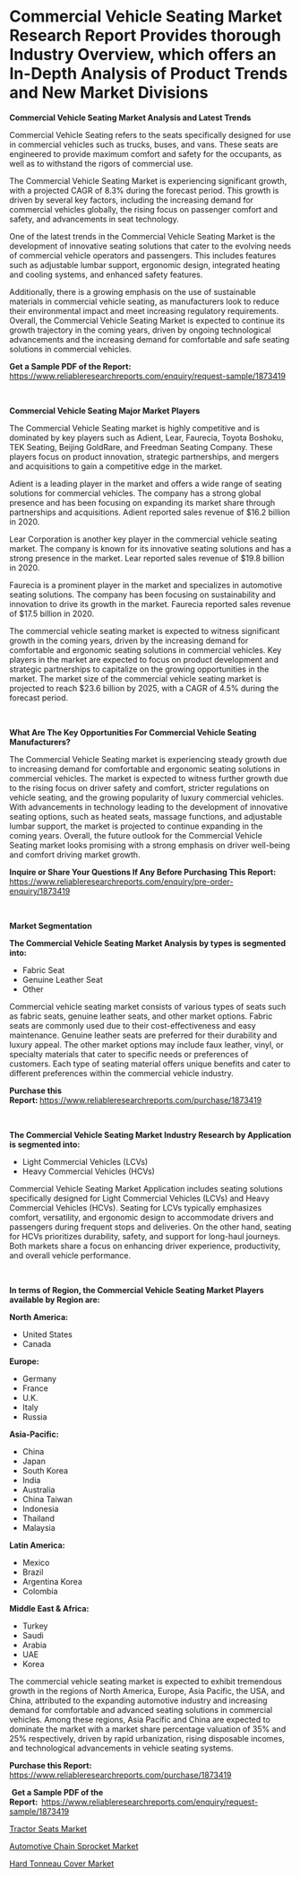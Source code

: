 <p><h1>Commercial Vehicle Seating Market Research Report Provides thorough Industry Overview, which offers an In-Depth Analysis of Product Trends and New Market Divisions</h1></p><p><strong>Commercial Vehicle Seating Market Analysis and Latest Trends</strong></p>
<p><p>Commercial Vehicle Seating refers to the seats specifically designed for use in commercial vehicles such as trucks, buses, and vans. These seats are engineered to provide maximum comfort and safety for the occupants, as well as to withstand the rigors of commercial use.</p><p>The Commercial Vehicle Seating Market is experiencing significant growth, with a projected CAGR of 8.3% during the forecast period. This growth is driven by several key factors, including the increasing demand for commercial vehicles globally, the rising focus on passenger comfort and safety, and advancements in seat technology.</p><p>One of the latest trends in the Commercial Vehicle Seating Market is the development of innovative seating solutions that cater to the evolving needs of commercial vehicle operators and passengers. This includes features such as adjustable lumbar support, ergonomic design, integrated heating and cooling systems, and enhanced safety features.</p><p>Additionally, there is a growing emphasis on the use of sustainable materials in commercial vehicle seating, as manufacturers look to reduce their environmental impact and meet increasing regulatory requirements. Overall, the Commercial Vehicle Seating Market is expected to continue its growth trajectory in the coming years, driven by ongoing technological advancements and the increasing demand for comfortable and safe seating solutions in commercial vehicles.</p></p>
<p><strong>Get a Sample PDF of the Report:&nbsp;</strong> <a href="https://www.reliableresearchreports.com/enquiry/request-sample/1873419">https://www.reliableresearchreports.com/enquiry/request-sample/1873419</a></p>
<p>&nbsp;</p>
<p><strong>Commercial Vehicle Seating Major Market Players</strong></p>
<p><p>The Commercial Vehicle Seating market is highly competitive and is dominated by key players such as Adient, Lear, Faurecia, Toyota Boshoku, TEK Seating, Beijing GoldRare, and Freedman Seating Company. These players focus on product innovation, strategic partnerships, and mergers and acquisitions to gain a competitive edge in the market.</p><p>Adient is a leading player in the market and offers a wide range of seating solutions for commercial vehicles. The company has a strong global presence and has been focusing on expanding its market share through partnerships and acquisitions. Adient reported sales revenue of $16.2 billion in 2020.</p><p>Lear Corporation is another key player in the commercial vehicle seating market. The company is known for its innovative seating solutions and has a strong presence in the market. Lear reported sales revenue of $19.8 billion in 2020.</p><p>Faurecia is a prominent player in the market and specializes in automotive seating solutions. The company has been focusing on sustainability and innovation to drive its growth in the market. Faurecia reported sales revenue of $17.5 billion in 2020.</p><p>The commercial vehicle seating market is expected to witness significant growth in the coming years, driven by the increasing demand for comfortable and ergonomic seating solutions in commercial vehicles. Key players in the market are expected to focus on product development and strategic partnerships to capitalize on the growing opportunities in the market. The market size of the commercial vehicle seating market is projected to reach $23.6 billion by 2025, with a CAGR of 4.5% during the forecast period.</p></p>
<p>&nbsp;</p>
<p><strong>What Are The Key Opportunities For Commercial Vehicle Seating Manufacturers?</strong></p>
<p><p>The Commercial Vehicle Seating market is experiencing steady growth due to increasing demand for comfortable and ergonomic seating solutions in commercial vehicles. The market is expected to witness further growth due to the rising focus on driver safety and comfort, stricter regulations on vehicle seating, and the growing popularity of luxury commercial vehicles. With advancements in technology leading to the development of innovative seating options, such as heated seats, massage functions, and adjustable lumbar support, the market is projected to continue expanding in the coming years. Overall, the future outlook for the Commercial Vehicle Seating market looks promising with a strong emphasis on driver well-being and comfort driving market growth.</p></p>
<p><strong>Inquire or Share Your Questions If Any Before Purchasing This Report:</strong> <a href="https://www.reliableresearchreports.com/enquiry/pre-order-enquiry/1873419">https://www.reliableresearchreports.com/enquiry/pre-order-enquiry/1873419</a></p>
<p>&nbsp;</p>
<p><strong>Market Segmentation</strong></p>
<p><strong>The Commercial Vehicle Seating Market Analysis by types is segmented into:</strong></p>
<p><ul><li>Fabric Seat</li><li>Genuine Leather Seat</li><li>Other</li></ul></p>
<p><p>Commercial vehicle seating market consists of various types of seats such as fabric seats, genuine leather seats, and other market options. Fabric seats are commonly used due to their cost-effectiveness and easy maintenance. Genuine leather seats are preferred for their durability and luxury appeal. The other market options may include faux leather, vinyl, or specialty materials that cater to specific needs or preferences of customers. Each type of seating material offers unique benefits and cater to different preferences within the commercial vehicle industry.</p></p>
<p><strong>Purchase this Report:&nbsp;</strong><a href="https://www.reliableresearchreports.com/purchase/1873419">https://www.reliableresearchreports.com/purchase/1873419</a></p>
<p>&nbsp;</p>
<p><strong>The Commercial Vehicle Seating Market Industry Research by Application is segmented into:</strong></p>
<p><ul><li>Light Commercial Vehicles (LCVs)</li><li>Heavy Commercial Vehicles (HCVs)</li></ul></p>
<p><p>Commercial Vehicle Seating Market Application includes seating solutions specifically designed for Light Commercial Vehicles (LCVs) and Heavy Commercial Vehicles (HCVs). Seating for LCVs typically emphasizes comfort, versatility, and ergonomic design to accommodate drivers and passengers during frequent stops and deliveries. On the other hand, seating for HCVs prioritizes durability, safety, and support for long-haul journeys. Both markets share a focus on enhancing driver experience, productivity, and overall vehicle performance.</p></p>
<p>&nbsp;</p>
<p><strong>In terms of Region, the Commercial Vehicle Seating Market Players available by Region are:</strong></p>
<p>
    <p> <strong> North America: </strong>
        <ul>
            <li>United States</li>
            <li>Canada</li>
        </ul>
        </p> 
    <p> <strong> Europe: </strong>
        <ul>
            <li>Germany</li>
            <li>France</li>
            <li>U.K.</li>
            <li>Italy</li>
            <li>Russia</li>
        </ul>
        </p> 
    <p> <strong> Asia-Pacific: </strong>
        <ul>
            <li>China</li>
            <li>Japan</li>
            <li>South Korea</li>
            <li>India</li>
            <li>Australia</li>
            <li>China Taiwan</li>
            <li>Indonesia</li>
            <li>Thailand</li>
            <li>Malaysia</li>
        </ul>
        </p> 
    <p> <strong> Latin America: </strong>
        <ul>
            <li>Mexico</li>
            <li>Brazil</li>
            <li>Argentina Korea</li>
            <li>Colombia</li>
        </ul>
        </p> 
    <p> <strong> Middle East & Africa: </strong>
        <ul>
            <li>Turkey</li>
            <li>Saudi</li>
            <li>Arabia</li>
            <li>UAE</li>
            <li>Korea</li>
        </ul>
    </p>
    </p>
<p><p>The commercial vehicle seating market is expected to exhibit tremendous growth in the regions of North America, Europe, Asia Pacific, the USA, and China, attributed to the expanding automotive industry and increasing demand for comfortable and advanced seating solutions in commercial vehicles. Among these regions, Asia Pacific and China are expected to dominate the market with a market share percentage valuation of 35% and 25% respectively, driven by rapid urbanization, rising disposable incomes, and technological advancements in vehicle seating systems.</p></p>
<p><strong>Purchase this Report: </strong><a href="https://www.reliableresearchreports.com/purchase/1873419">https://www.reliableresearchreports.com/purchase/1873419</a></p>
<p>&nbsp;<strong>Get a Sample PDF of the Report:&nbsp;&nbsp;</strong><a href="https://www.reliableresearchreports.com/enquiry/request-sample/1873419">https://www.reliableresearchreports.com/enquiry/request-sample/1873419</a></p>
<p><strong></strong></p>
<p><p><a href="https://github.com/wusalecollins540tpqoz/Market-Research-Report-List-1/blob/main/tractor-seats-market.md">Tractor Seats Market</a></p><p><a href="https://github.com/johnbach50/Market-Research-Report-List-2/blob/main/automotive-chain-sprocket-market.md">Automotive Chain Sprocket Market</a></p><p><a href="https://github.com/pjcfca/Market-Research-Report-List-1/blob/main/hard-tonneau-cover-market.md">Hard Tonneau Cover Market</a></p></p>